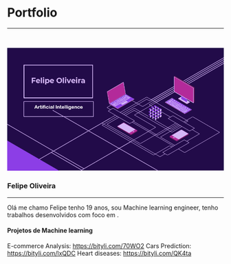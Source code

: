 # Portfolio 
<hr>
<br>

![alt text](https://github.com/Felipe-Oliveira11/Portfolio/blob/master/template.PNG)
### Felipe Oliveira 
<hr>

Olá me chamo Felipe tenho 19 anos, sou Machine learning engineer, tenho trabalhos desenvolvidos com foco em . 
<br>

#### Projetos de Machine learning


E-commerce Analysis: https://bityli.com/70WO2
Cars Prediction: https://bityli.com/lxQDC
Heart diseases: https://bityli.com/QK4ta



